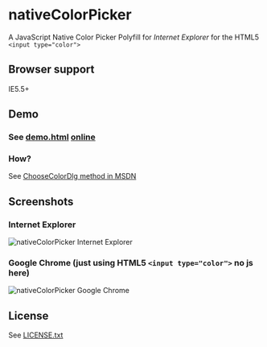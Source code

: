 # nativeColorPicker

A JavaScript Native Color Picker Polyfill for *Internet Explorer* for the HTML5 `<input type="color">`

## Browser support
IE5.5+

## Demo
### See [demo.html](https://github.com/dciccale/nativeColorPicker/blob/master/demo.html) [online](http://dciccale.github.com/nativeColorPicker)

### How?

See [ChooseColorDlg method in MSDN](http://msdn.microsoft.com/en-us/library/ie/ms536349(v=vs.85).aspx)

## Screenshots

### Internet Explorer
![nativeColorPicker Internet Explorer](http://dciccale.github.com/nativeColorPicker/nativeColorPicker_ie.jpg)

### Google Chrome (just using HTML5 `<input type="color">` no js here)
![nativeColorPicker Google Chrome](http://dciccale.github.com/nativeColorPicker/nativeColorPicker_chrome.jpg)

## License
See [LICENSE.txt](https://raw.github.com/dciccale/nativeColorPicker/master/LICENSE.txt)